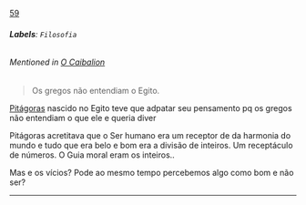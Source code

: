 [59](https://github.com/guilhermeprokisch/guilherme/issues/59) 
###### **Labels**: `Filosofia`



 


###### Mentioned in [O Caibalion](O-Caibalion)  
 > Os gregos não entendiam o Egito.

[Pitágoras](Pitágoras.md) nascido no Egito teve que adpatar seu pensamento pq os gregos não entendiam o que ele e queria diver


Pitágoras acretitava que o Ser humano era um receptor de da harmonia do mundo e tudo que era belo e bom era a divisão de inteiros. Um receptáculo de números.  O Guia moral eram os inteiros..

Mas e os vícios? Pode ao mesmo tempo percebemos algo como bom e não ser?

-------------------------------------------------------------------------------

